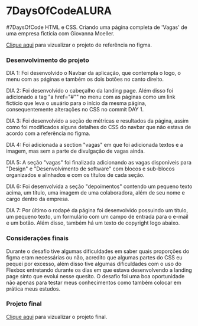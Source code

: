 # 7DaysOfCodeALURA
#7DaysOfCode HTML e CSS. Criando uma página completa de 'Vagas' de uma empresa fictícia com Giovanna Moeller. 

[Clique aqui](https://www.figma.com/file/mm3MLozvUDGhDRTxSLlGL5/7daysOfCode-HTML-CSS?node-id=0%3A1&mode=dev) para vizualizar o projeto de referência no figma.

### Desenvolvimento do projeto

DIA 1: Foi desenvolvido o Navbar da aplicação, que contempla o logo, o menu com as páginas e também os dois botões no canto direito.

DIA 2: Foi desenvolvido o cabeçalho da landing page. Além disso foi adicionado a tag "a href="#"" no menu com as páginas como um link fictício que leva o usuário para o início da mesma página, consequentemente alterações no CSS no commit DAY 1. 

DIA 3: Foi desenvolvido a seção de métricas e resultados da página, assim como foi modificados alguns detalhes do CSS do navbar que não estava de acordo com a referência no figma.

DIA 4: Foi adicionada a section "vagas" em que foi adicionada textos e a imagem, mas sem a parte de divulgação de vagas ainda.

DIA 5: A seção "vagas" foi finalizada adicionando as vagas disponíveis para "Design" e "Desenvolvimento de software" com blocos e sub-blocos organizados e alinhados e com os títulos de cada seção. 

DIA 6: Foi desenvolvida a seção "depoimentos" contendo um pequeno texto acima, um título, uma imagem de uma colaboradora, além de seu nome e cargo dentro da empresa.

DIA 7: Por último o rodapé da página foi desenvolvido possuindo um título, um pequeno texto, um formulário com um campo de entrada para o e-mail e um botão. Além disso, também há um texto de copyright logo abaixo.

### Considerações finais

Durante o desafio tive algumas dificuldades em saber quais proporções do figma eram necessárias ou não, acredito que algumas partes do CSS eu pequei por excesso, além disso tive algumas dificuldades com o uso do Flexbox entretando durante os dias em que estava desenvolvendo a landing page sinto que evolui nesse quesito.
O desafio foi uma boa oportunidade não apenas para testar meus conhecimentos como também colocar em prática meus estudos.

### Projeto final

[Clique aqui](https://karengomes.github.io/7DaysOfCodeALURA/) para vizualizar o projeto final. 
